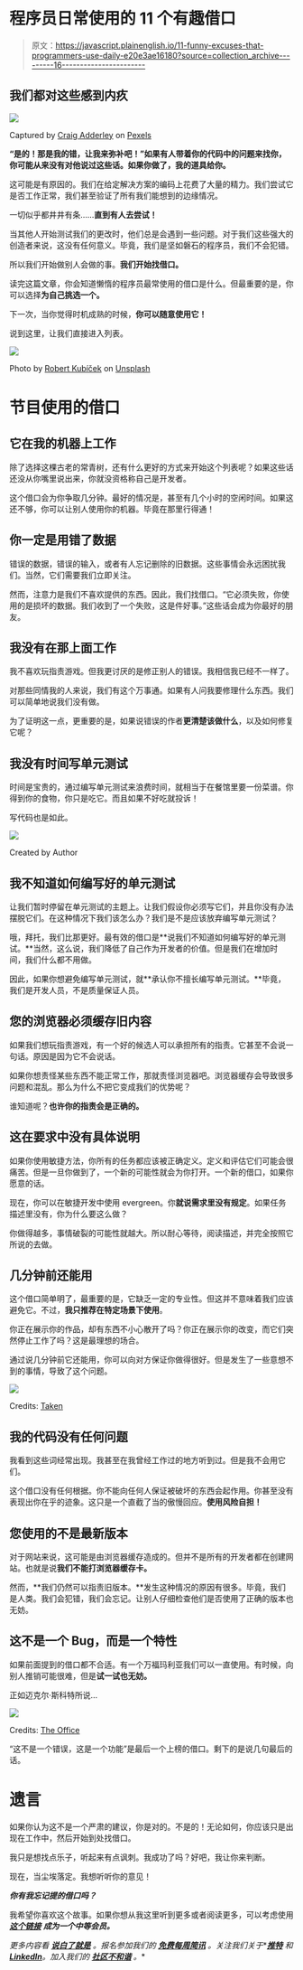 # 程序员日常使用的 11 个有趣借口

> 原文：<https://javascript.plainenglish.io/11-funny-excuses-that-programmers-use-daily-e20e3ae16180?source=collection_archive---------16----------------------->

## 我们都对这些感到内疚

![](img/c098de687cac2f3133453f0708c3a75a.png)

Captured by [Craig Adderley](https://www.pexels.com/sk-sk/@thatguycraig000?utm_content=attributionCopyText&utm_medium=referral&utm_source=pexels) on [Pexels](https://www.pexels.com/sk-sk/fotka/oci-sedenie-vyraz-tvare-mlady-1518754/?utm_content=attributionCopyText&utm_medium=referral&utm_source=pexels)

**“是的！那是我的错，让我来弥补吧！”如果有人带着你的代码中的问题来找你，你可能从来没有对他说过这些话。如果你做了，我的道具给你。**

这可能是有原因的。我们在给定解决方案的编码上花费了大量的精力。我们尝试它是否工作正常，我们甚至验证了所有我们能想到的边缘情况。

一切似乎都井井有条……**直到有人去尝试！**

当其他人开始测试我们的更改时，他们总是会遇到一些问题。对于我们这些强大的创造者来说，这没有任何意义。毕竟，我们是坚如磐石的程序员，我们不会犯错。

所以我们开始做别人会做的事。**我们开始找借口。**

读完这篇文章，你会知道懒惰的程序员最常使用的借口是什么。但最重要的是，你可以选择**为自己挑选一个。**

下一次，当你觉得时机成熟的时候，**你可以随意使用它！**

说到这里，让我们直接进入列表。

![](img/efbe4a3517ae77b19735c70549d80a44.png)

Photo by [Robert Kubíček](https://unsplash.com/@roboot_cz?utm_source=unsplash&utm_medium=referral&utm_content=creditCopyText) on [Unsplash](https://unsplash.com/s/photos/suricata?utm_source=unsplash&utm_medium=referral&utm_content=creditCopyText)

# 节目使用的借口

## 它在我的机器上工作

除了选择这棵古老的常青树，还有什么更好的方式来开始这个列表呢？如果这些话还没从你嘴里说出来，你就没资格称自己是开发者。

这个借口会为你争取几分钟。最好的情况是，甚至有几个小时的空闲时间。如果这还不够，你可以让别人使用你的机器。毕竟在那里行得通！

## 你一定是用错了数据

错误的数据，错误的输入，或者有人忘记删除的旧数据。这些事情会永远困扰我们。当然，它们需要我们立即关注。

然而，注意力是我们不喜欢提供的东西。因此，我们找借口。“它必须失败，你使用的是损坏的数据。我们收到了一个失败，这是件好事。”这些话会成为你最好的朋友。

## 我没有在那上面工作

我不喜欢玩指责游戏。但我更讨厌的是修正别人的错误。我相信我已经不一样了。

对那些同情我的人来说，我们有这个万事通。如果有人问我要修理什么东西。我们可以简单地说我们没有做。

为了证明这一点，更重要的是，如果说错误的作者**更清楚该做什么**，以及如何修复它呢？

## 我没有时间写单元测试

时间是宝贵的，通过编写单元测试来浪费时间，就相当于在餐馆里要一份菜谱。你得到你的食物，你只是吃它。而且如果不好吃就投诉！

写代码也是如此。

![](img/db03e0b245fe26d51d052e2c00f1e094.png)

Created by Author

## 我不知道如何编写好的单元测试

让我们暂时停留在单元测试的主题上。让我们假设你必须写它们，并且你没有办法摆脱它们。在这种情况下我们该怎么办？我们是不是应该放弃编写单元测试？

哦，拜托，我们比那更好。最有效的借口是**说我们不知道如何编写好的单元测试。**当然，这么说，我们降低了自己作为开发者的价值。但是我们在增加时间，我们什么都不用做。

因此，如果你想避免编写单元测试，就**承认你不擅长编写单元测试。**毕竟，我们是开发人员，不是质量保证人员。

## 您的浏览器必须缓存旧内容

如果我们想玩指责游戏，有一个好的候选人可以承担所有的指责。它甚至不会说一句话。原因是因为它不会说话。

如果你想责怪某些东西不能正常工作，那就责怪浏览器吧。浏览器缓存会导致很多问题和混乱。那么为什么不把它变成我们的优势呢？

谁知道呢？**也许你的指责会是正确的。**

## 这在要求中没有具体说明

如果你使用敏捷方法，你所有的任务都应该被正确定义。定义和评估它们可能会很痛苦。但是一旦你做到了，一个新的可能性就会为你打开。一个新的借口，如果你愿意的话。

现在，你可以在敏捷开发中使用 evergreen。你**就说需求里没有规定**。如果任务描述里没有，你为什么要这么做？

你做得越多，事情破裂的可能性就越大。所以耐心等待，阅读描述，并完全按照它所说的去做。

## 几分钟前还能用

这个借口简单明了，最重要的是，它缺乏一定的专业性。但这并不意味着我们应该避免它。不过，**我只推荐在特定场景下使用**。

你正在展示你的作品，却有东西不小心散开了吗？你正在展示你的改变，而它们突然停止工作了吗？这是最理想的场合。

通过说几分钟前它还能用，你可以向对方保证你做得很好。但是发生了一些意想不到的事情，导致了这个问题。

![](img/a513b67a68c7c7ca31aadb550f3c2020.png)

Credits: [Taken](https://www.imdb.com/title/tt0936501/)

## 我的代码没有任何问题

我看到这些词经常出现。我甚至在我曾经工作过的地方听到过。但是我不会用它们。

这个借口没有任何根据。你不能向任何人保证被破坏的东西会起作用。你甚至没有表现出你在乎的迹象。这只是一个直截了当的傲慢回应。**使用风险自担！**

## 您使用的不是最新版本

对于网站来说，这可能是由浏览器缓存造成的。但并不是所有的开发者都在创建网站。也就是说**我们不能打浏览器缓存卡。**

然而，**我们仍然可以指责旧版本。**发生这种情况的原因有很多。毕竟，我们是人类。我们会犯错，我们会忘记。让别人仔细检查他们是否使用了正确的版本也无妨。

## 这不是一个 Bug，而是一个特性

如果前面提到的借口都不合适。有一个万福玛利亚我们可以一直使用。有时候，向别人推销可能很难，但是**试一试也无妨。**

正如迈克尔·斯科特所说…

![](img/dca7d8060ef664d53d0d9d028eb937bf.png)

Credits: [The Office](https://www.imdb.com/title/tt0386676/)

“这不是一个错误，这是一个功能”是最后一个上榜的借口。剩下的是说几句最后的话。

# 遗言

如果你认为这不是一个严肃的建议，你是对的。不是的！无论如何，你应该只是出现在工作中，然后开始到处找借口。

我只是想找点乐子，听起来有点讽刺。我成功了吗？好吧，我让你来判断。

现在，当尘埃落定。我想听听你的意见！

***你有我忘记提的借口吗？***

我希望你喜欢这个故事。如果你想从我这里听到更多或者阅读更多，可以考虑使用 [***这个链接***](https://bernardbad.medium.com/membership) ***成为一个中等会员。***

*更多内容看* [***说白了就是***](https://plainenglish.io/) *。报名参加我们的* [***免费每周简讯***](http://newsletter.plainenglish.io/) *。关注我们关于**[***推特***](https://twitter.com/inPlainEngHQ) *和*[***LinkedIn***](https://www.linkedin.com/company/inplainenglish/)*。加入我们的* [***社区不和谐***](https://discord.gg/GtDtUAvyhW) *。**